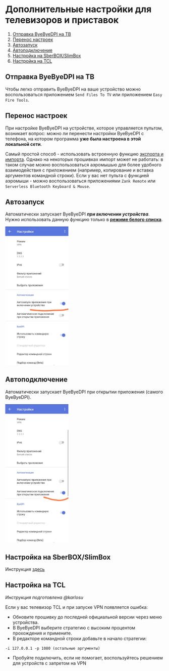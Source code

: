 # <a id="тв-приставки">Дополнительные настройки для телевизоров и приставок</a>

1. [Отправка ByeByeDPI на ТВ](#отправка-на-тв)
2. [Перенос настроек](#перенос)
3. [Автозапуск](#автозапуск)
4. [Автоподключение](#автоподключение)
5. [Настройка на SberBOX/SlimBox](sbox.md)
6. [Настройка на TCL](#tcl)

## <a id="отправка-на-тв">Отправка ByeByeDPI на ТВ</a>

Чтобы легко отправить ByeByeDPI на ваше устройство можно воспользоваться приложением `Send Files To TV` или приложением `Easy Fire Tools`.

## <a id="перенос">Перенос настроек</a>

При настройке ByeByeDPI на устройстве, которое управляется пультом, возникает вопрос:
можно ли перенести настройки ByeByeDPI с телефона, на котором программа **уже была настроена в этой локальной сети**.

Самый простой способ - использовать встроенную функцию [экспорта и импорта](#экспорт-импорт).
Однако на некоторых прошивках импорт может не работать: в таком случае можно воспользоваться аэромышью для более удобного взаимодействия с приложением (например, копирование и вставка аргументов командной строки).
Если у вас нет пульта с функцией аэромыши - можно воспользоваться приложениями `Zank Remote` или `Serverless Bluetooth Keyboard & Mouse`.

## <a id="автозапуск">Автозапуск</a>

Автоматически запускает ByeByeDPI **_при включении устройства_**. Нужно использовать данную функцию только в **[режиме белого списка](#белый-и-чёрный)**.

<img src="images/Pasted image 20250301223254.png" width="200">

## <a id="автоподключение">Автоподключение</a>

Автоматически запускает ByeByeDPI при открытии приложения (самого ByeByeDPI).

<img src="images/Pasted image 20250301223333.png" width="200">

## <a id="slim-sber">Настройка на SberBOX/SlimBox</a>

Инструкция [здесь](sbox.md)

## <a id="tcl">Настройка на TCL</a>

_Инструкция подготовлена @karlosu_

Если у вас телевизор TCL и при запуске VPN появляется ошибка:

- Обновите прошивку до последней официальной версии через меню устройства.
- В ByeByeDPI выберите стратегию с высоким процентом прохождения и примените.
- В редакторе командной строки добавьте в начало стратегии:
```
-i 127.0.0.1 -p 1080 (остальные аргументы)
```
- Пробуйте подключить, если не помогает, воспользуйтесь решением для устройств с запретом на VPN